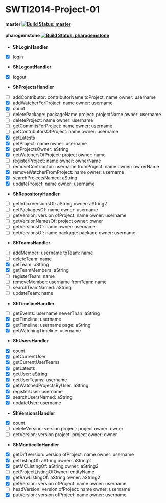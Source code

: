 SWTI2014-Project-01
===================

#### master [![Build Status: master](https://travis-ci.org/SWTI2014/SWTI2014-Project-01.svg?branch=master)](https://travis-ci.org/SWTI2014/SWTI2014-Project-01)
#### pharogemstone [![Build Status: pharogemstone](https://travis-ci.org/SWTI2014/SWTI2014-Project-01.svg?branch=pharogemstone)](https://travis-ci.org/SWTI2014/SWTI2014-Project-01)

- **ShLoginHandler**
- [X] login
- **ShLogoutHandler**
- [X] logout
- **ShProjectsHandler**
- [ ] addContributor: contributorName toProject: name owner: username
- [X] addWatcherForProject: name owner: username
- [X] count
- [ ] deletePackage: packageName project: projectName owner: username
- [ ] deleteProject: name owner: username
- [ ] getCommitsForProject: name owner: username
- [ ] getContributorsOfProject: name owner: username
- [X] getLatests
- [X] getProject: name owner: username
- [X] getProjectsOwner: aString
- [X] getWatchersOfProject: project owner: name
- [ ] registerProject: name owner: ownerName
- [ ] removeContributor: username fromProject: name owner: ownerName
- [X] removeWatcherFromProject: name owner: username
- [X] searchProjectsNamed: aString
- [X] updateProject: name owner: username
- **ShRepositoryHandler**
- [ ] getInboxVersionsOf: aString owner: aString2
- [ ] getPackagesOf: name owner: username
- [ ] getVersion: version ofProject: name owner: username
- [ ] getVersionNamesOf: project owner: owner
- [ ] getVersionsOf: name owner: username
- [ ] getVersionsOf: name package: package owner: username
- **ShTeamsHandler**
- [ ] addMember: username toTeam: name
- [ ] deleteTeam: name
- [X] getTeam: aString
- [X] getTeamMembers: aString
- [ ] registerTeam: name
- [ ] removeMember: username fromTeam: name
- [ ] searchTeamNamed: aString
- [ ] updateTeam: name
- **ShTimelineHandler**
- [ ] getEvents: username newerThan: aString
- [X] getTimeline: username
- [X] getTimeline: username page: aString
- [X] getWatchingTimeline: username
- **ShUsersHandler**
- [X] count
- [X] getCurrentUser
- [X] getCurrentUserTeams
- [X] getLatests
- [X] getUser: aString
- [X] getUserTeams: username
- [X] getWatchedProjectsByUser: aString
- [X] registerUser: username
- [X] searchUsersNamed: aString
- [X] updateUser: username
- **ShVersionsHandler**
- [X] count
- [ ] deleteVersion: version project: project owner: owner
- [ ] getVersion: version project: project owner: owner
- **ShMonticelloHandler**
- [X] getDiffVersion: version ofProject: name owner: username
- [X] getListingOf: aString owner: aString2
- [X] getMCListingOf: aString owner: aString2
- [ ] getProjectListingOfOwner: entityName
- [X] getRawListingOf: aString owner: aString2
- [X] getVersion: version ofProject: name owner: username
- [ ] headVersion: version ofProject: name owner: username
- [X] putVersion: version ofProject: name owner: username
